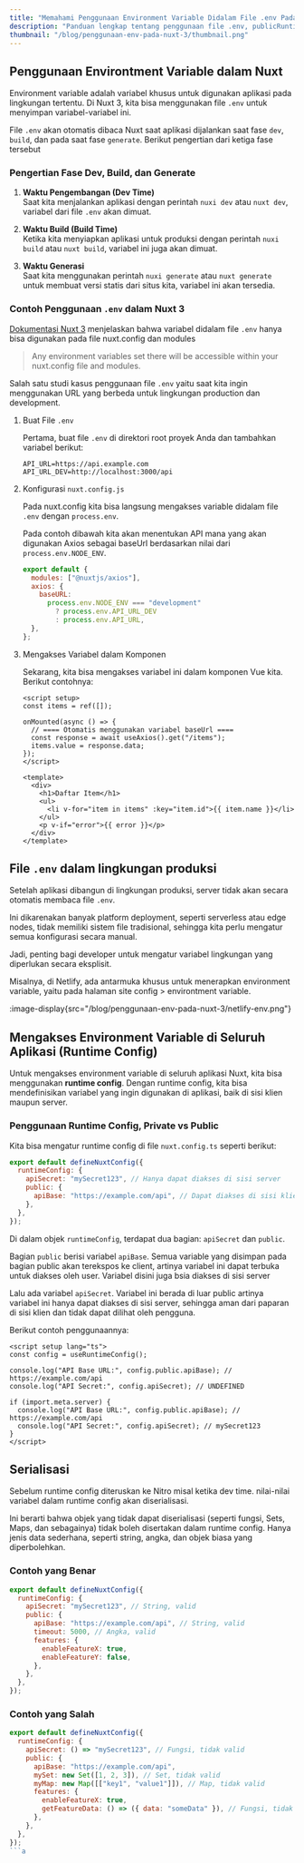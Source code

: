 ```yaml
---
title: "Memahami Penggunaan Environment Variable Didalam File .env Pada Nuxt 3"
description: "Panduan lengkap tentang penggunaan file .env, publicRuntimeConfig, dan privateRuntimeConfig dengan cara yang mudah dipahami."
thumbnail: "/blog/penggunaan-env-pada-nuxt-3/thumbnail.png"
---
```


## Penggunaan Environtment Variable dalam Nuxt

Environment variable adalah variabel khusus untuk digunakan aplikasi pada lingkungan tertentu. Di Nuxt 3, kita bisa menggunakan file `.env` untuk menyimpan variabel-variabel ini.

File `.env` akan otomatis dibaca Nuxt saat aplikasi dijalankan saat fase `dev`, `build`, dan pada saat fase `generate`. Berikut pengertian dari ketiga fase tersebut

### Pengertian Fase Dev, Build, dan Generate

1. **Waktu Pengembangan (Dev Time)**  
   Saat kita menjalankan aplikasi dengan perintah `nuxi dev` atau `nuxt dev`, variabel dari file `.env` akan dimuat.

2. **Waktu Build (Build Time)**  
   Ketika kita menyiapkan aplikasi untuk produksi dengan perintah `nuxi build` atau `nuxt build`, variabel ini juga akan dimuat.

3. **Waktu Generasi**  
   Saat kita menggunakan perintah `nuxi generate` atau `nuxt generate` untuk membuat versi statis dari situs kita, variabel ini akan tersedia.

### Contoh Penggunaan `.env` dalam Nuxt 3

[Dokumentasi Nuxt 3](https://nuxt.com/docs/guide/directory-structure/env#dev-build-and-generate-time) menjelaskan bahwa variabel didalam file `.env` hanya bisa digunakan pada file nuxt.config dan modules

> Any environment variables set there will be accessible within your nuxt.config file and modules.

Salah satu studi kasus penggunaan file `.env` yaitu saat kita ingin menggunakan URL yang berbeda untuk lingkungan production dan development.

1. Buat File `.env`

   Pertama, buat file `.env` di direktori root proyek Anda dan tambahkan variabel berikut:

   ```plaintext
   API_URL=https://api.example.com
   API_URL_DEV=http://localhost:3000/api
   ```

2. Konfigurasi `nuxt.config.js`

   Pada nuxt.config kita bisa langsung mengakses variable didalam file `.env` dengan `process.env`.

   Pada contoh dibawah kita akan menentukan API mana yang akan digunakan Axios sebagai baseUrl berdasarkan nilai dari `process.env.NODE_ENV`.

   ```javascript [nuxt.config.ts]
   export default {
     modules: ["@nuxtjs/axios"],
     axios: {
       baseURL:
         process.env.NODE_ENV === "development"
           ? process.env.API_URL_DEV
           : process.env.API_URL,
     },
   };
   ```

3. Mengakses Variabel dalam Komponen

   Sekarang, kita bisa mengakses variabel ini dalam komponen Vue kita. Berikut contohnya:

   ```vue [component/DaftarItem.vue]
   <script setup>
   const items = ref([]);

   onMounted(async () => {
     // ==== Otomatis menggunakan variabel baseUrl ====
     const response = await useAxios().get("/items");
     items.value = response.data;
   });
   </script>

   <template>
     <div>
       <h1>Daftar Item</h1>
       <ul>
         <li v-for="item in items" :key="item.id">{{ item.name }}</li>
       </ul>
       <p v-if="error">{{ error }}</p>
     </div>
   </template>
   ```

## File `.env` dalam lingkungan produksi

Setelah aplikasi dibangun di lingkungan produksi, server tidak akan secara otomatis membaca file `.env`.

Ini dikarenakan banyak platform deployment, seperti serverless atau edge nodes, tidak memiliki sistem file tradisional, sehingga kita perlu mengatur semua konfigurasi secara manual.

Jadi, penting bagi developer untuk mengatur variabel lingkungan yang diperlukan secara eksplisit.

Misalnya, di Netlify, ada antarmuka khusus untuk menerapkan environment variable, yaitu pada halaman site config > environtment variable.

:image-display{src="/blog/penggunaan-env-pada-nuxt-3/netlify-env.png"}

## Mengakses Environment Variable di Seluruh Aplikasi (Runtime Config)

Untuk mengakses environment variable di seluruh aplikasi Nuxt, kita bisa menggunakan **runtime config**. Dengan runtime config, kita bisa mendefinisikan variabel yang ingin digunakan di aplikasi, baik di sisi klien maupun server.

### Penggunaan Runtime Config, Private vs Public

Kita bisa mengatur runtime config di file `nuxt.config.ts` seperti berikut:

```javascript
export default defineNuxtConfig({
  runtimeConfig: {
    apiSecret: "mySecret123", // Hanya dapat diakses di sisi server
    public: {
      apiBase: "https://example.com/api", // Dapat diakses di sisi klien
    },
  },
});
```

Di dalam objek `runtimeConfig`, terdapat dua bagian: `apiSecret` dan `public`.

Bagian `public` berisi variabel `apiBase`. Semua variable yang disimpan pada bagian public akan terekspos ke client, artinya variabel ini dapat terbuka untuk diakses oleh user. Variabel disini juga bsia diakses di sisi server 

Lalu ada variabel `apiSecret`. Variabel ini berada di luar public artinya variabel ini hanya dapat diakses di sisi server, sehingga aman dari paparan di sisi klien dan tidak dapat dilihat oleh pengguna.

Berikut contoh penggunaannya:

```vue
<script setup lang="ts">
const config = useRuntimeConfig();

console.log("API Base URL:", config.public.apiBase); // https://example.com/api
console.log("API Secret:", config.apiSecret); // UNDEFINED

if (import.meta.server) {
  console.log("API Base URL:", config.public.apiBase); // https://example.com/api
  console.log("API Secret:", config.apiSecret); // mySecret123
}
</script>
```

## Serialisasi

Sebelum runtime config diteruskan ke Nitro misal ketika dev time. nilai-nilai variabel dalam runtime config akan diserialisasi. 

Ini berarti bahwa objek yang tidak dapat diserialisasi (seperti fungsi, Sets, Maps, dan sebagainya) tidak boleh disertakan dalam runtime config. Hanya jenis data sederhana, seperti string, angka, dan objek biasa yang diperbolehkan.

### Contoh yang Benar

```javascript
export default defineNuxtConfig({
  runtimeConfig: {
    apiSecret: "mySecret123", // String, valid
    public: {
      apiBase: "https://example.com/api", // String, valid
      timeout: 5000, // Angka, valid
      features: {
        enableFeatureX: true,
        enableFeatureY: false,
      },
    },
  },
});
```

### Contoh yang Salah

```javascript
export default defineNuxtConfig({
  runtimeConfig: {
    apiSecret: () => "mySecret123", // Fungsi, tidak valid
    public: {
      apiBase: "https://example.com/api",
      mySet: new Set([1, 2, 3]), // Set, tidak valid
      myMap: new Map([["key1", "value1"]]), // Map, tidak valid
      features: {
        enableFeatureX: true,
        getFeatureData: () => ({ data: "someData" }), // Fungsi, tidak valid
      },
    },
  },
});
```a
